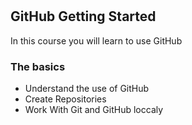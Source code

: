 # <a href="www.facebook.com"><a/>

## GitHub Getting Started
In this course you will learn to use GitHub

### The basics
- Understand the use of GitHub
- Create Repositories
- Work With Git and GitHub loccaly
